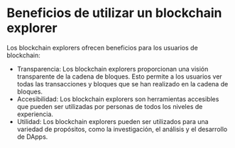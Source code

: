 # Beneficios de utilizar un blockchain explorer

Los blockchain explorers ofrecen beneficios para los usuarios de blockchain:

* Transparencia: Los blockchain explorers proporcionan una visión transparente de la cadena de bloques. Esto permite a los usuarios ver todas las transacciones y bloques que se han realizado en la cadena de bloques.
* Accesibilidad: Los blockchain explorers son herramientas accesibles que pueden ser utilizadas por personas de todos los niveles de experiencia.
* Utilidad: Los blockchain explorers pueden ser utilizados para una variedad de propósitos, como la investigación, el análisis y el desarrollo de DApps.
